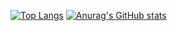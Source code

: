 [![Top Langs](https://github-readme-stats.vercel.app/api/top-langs/?username=koungq)](https://github.com/anuraghazra/github-readme-stats)
[![Anurag's GitHub stats](https://github-readme-stats.vercel.app/api?username=koungq)](https://github.com/anuraghazra/github-readme-stats)
